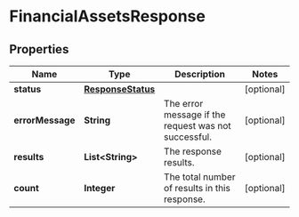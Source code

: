 # FinancialAssetsResponse

## Properties
Name | Type | Description | Notes
------------ | ------------- | ------------- | -------------
**status** | [**ResponseStatus**](ResponseStatus.md) |  |  [optional]
**errorMessage** | **String** | The error message if the request was not successful. |  [optional]
**results** | **List&lt;String&gt;** | The response results. |  [optional]
**count** | **Integer** | The total number of results in this response. |  [optional]
